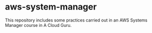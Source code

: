 # aws-system-manager

This repository includes some practices carried out in an AWS Systems Manager course in A Cloud Guru.
